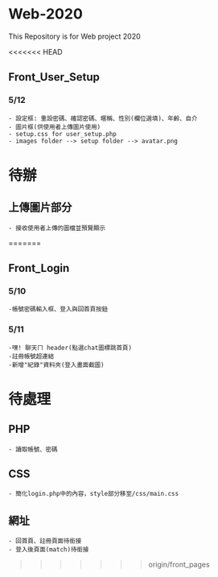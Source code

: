 # Web-2020
This Repository is for Web project 2020

<<<<<<< HEAD
## Front_User_Setup
### 5/12
	- 設定框: 重設密碼、確認密碼、暱稱、性別(欄位選填)、年齡、自介
	- 圖片框(供使用者上傳圖片使用)
	- setup.css for user_setup.php
	- images folder --> setup folder --> avatar.png

# 待辦
## 上傳圖片部分
	- 接收使用者上傳的圖檔並預覽顯示
=======
## Front_Login
### 5/10
	-帳號密碼輸入框、登入與回首頁按鈕
### 5/11
	-嘿! 聊天ㄇ header(點選chat圖標跳首頁)
	-註冊帳號超連結
	-新增"紀錄"資料夾(登入畫面截圖)

# 待處理
## PHP
	- 讀取帳號、密碼
## CSS
	- 簡化login.php中的內容，style部分移至/css/main.css
## 網址
	- 回首頁、註冊頁面待銜接
	- 登入後頁面(match)待銜接
>>>>>>> origin/front_pages
